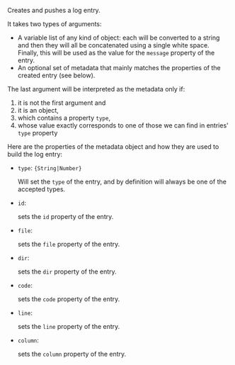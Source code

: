 Creates and pushes a log entry.

It takes two types of arguments:

* A variable list of any kind of object: each will be converted to a string and then they will all be concatenated using a single white space. Finally, this will be used as the value for the `message` property of the entry.
* An optional set of metadata that mainly matches the properties of the created entry (see below).

The last argument will be interpreted as the metadata only if:

1. it is not the first argument and
1. it is an object,
1. which contains a property `type`,
1. whose value exactly corresponds to one of those we can find in entries' `type` property

Here are the properties of the metadata object and how they are used to build the log entry:

* `type`: `{String|Number}`

  Will set the `type` of the entry, and by definition will always be one of the accepted types.

* `id`:

  sets the `id` property of the entry.

* `file`:

  sets the `file` property of the entry.

* `dir`:

  sets the `dir` property of the entry.

* `code`:

  sets the `code` property of the entry.

* `line`:

  sets the `line` property of the entry.

* `column`:

  sets the `column` property of the entry.
